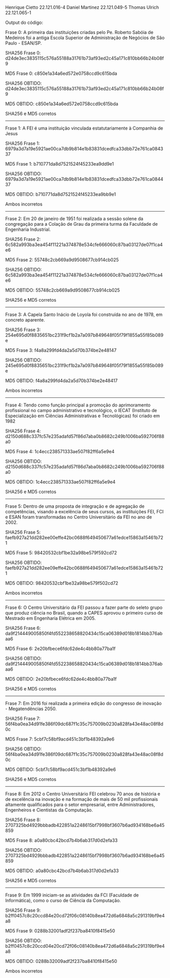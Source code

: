 Henrique Cietto 22.121.016-4
Daniel Martinez 22.121.049-5
Thomas Ulrich 22.121.065-1

Output do código:

Frase 0: A primeira das instituições criadas pelo Pe. Roberto Sabóia de Medeiros foi a antiga Escola Superior de Administração de Negócios de São Paulo - ESAN/SP.

SHA256 Frase 0: d24de3ec3835115c576a55188a31761b73af93ed2c45a171c810bb66b24b08f9

MD5 Frase 0: c850e1a34a6ed572e0758ccd9c615bda

SHA256 OBTIDO: d24de3ec3835115c576a55188a31761b73af93ed2c45a171c810bb66b24b08f9

MD5 OBTIDO: c850e1a34a6ed572e0758ccd9c615bda

SHA256 e MD5 corretos

---

Frase 1: A FEI é uma instituição vinculada estatutariamente à Companhia de Jesus

SHA256 Frase 1: 6979a3d7a19e5921ae00ca7db9b814e1b83831dcedfca33dbb72e761ca084337

MD5 Frase 1: b710771da8d7521524f45233ea9dd9e1

SHA256 OBTIDO: 6979a3d7a19e5921ae00ca7db9b814e1b83831dcedfca33dbb72e761ca084437

MD5 OBTIDO: b710771da8d7521524f45233ea9bb9e1

Ambos incorretos

---

Frase 2: Em 20 de janeiro de 1951 foi realizada a sessão solene da congregação para a Colação de Grau da primeira turma da Faculdade de Engenharia Industrial.

SHA256 Frase 2: 6c582a993ba3ea454f11221a374878e534cfe666060c87ba03127de07f1ca4e6

MD5 Frase 2: 55748c2cb669a9d9508677cb914cb025

SHA256 OBTIDO: 6c582a993ba3ea454f11221a374878e534cfe666060c87ba03127de07f1ca4e6

MD5 OBTIDO: 55748c2cb669a9d9508677cb914cb025

SHA256 e MD5 corretos

---

Frase 3: A Capela Santo Inácio de Loyola foi construída no ano de 1978, em concreto aparente.

SHA256 Frase 3: 254e695d0f8835651bc231f9cf1b2a7a097b849648f05f79f1855a55f85b089e

MD5 Frase 3: f4a8a299fd4da2a5d70b374be2e48147

SHA256 OBTIDO: 245e695d0f8835651bc231f9cf1b2a7a097b849648f05f79f1855a55f85b089e

MD5 OBTIDO: f4a8a299fd4da2a5d70b374be2e48417

Ambos incorretos

---

Frase 4: Tendo como função principal a promoção do aprimoramento profissional no campo administrativo e tecnológico, o IECAT (Instituto de Especialização em Ciências Administrativas e Tecnológicas) foi criado em 1982

SHA256 Frase 4: d2150d688c337fc57e235adafd57f86d7aba0b8682c249b1006ba592706f88a0

MD5 Frase 4: 1c4ecc238571333ae507f82ff6a5e9e4

SHA256 OBTIDO: d2150d688c337fc57e235adafd57f86d7aba0b8682c249b1006ba592706f88a0

MD5 OBTIDO: 1c4ecc238571333ae507f82ff6a5e9e4

SHA256 e MD5 corretos

---

Frase 5: Dentro de uma proposta de integração e de agregação de competências, visando a excelência de seus cursos, as instituições FEI, FCI e ESAN foram transformadas no Centro Universitário da FEI no ano de 2002.

SHA256 Frase 5: faefb927a21dd282ee00effe42bc0688f649450677a61edce15863a15461b721

MD5 Frase 5: 98420532cbf1be32a98be579f592cd72

SHA256 OBTIDO: faefb927a21dd282ee09effe42bc0688f649450677a61edce15863a15461b721

MD5 OBTIDO: 98420532cbf1be32a98be579f502cd72

Ambos incorretos

---

Frase 6: O Centro Universitário da FEI passou a fazer parte do seleto grupo que produz ciência no Brasil, quando a CAPES aprovou o primeiro curso de Mestrado em Engenharia Elétrica em 2005.

SHA256 Frase 6: da9f214449005850f4fd552238658820434c15ca06389d018b1814bb376abaa6

MD5 Frase 6: 2e20bfbece6fdc62de4c4bb80a77ba1f

SHA256 OBTIDO: da9f214449005850f4fd552238658820434c15ca06389d018b1814bb376abaa6

MD5 OBTIDO: 2e20bfbece6fdc62de4c4bb80a77ba1f

SHA256 e MD5 corretos

---

Frase 7: Em 2016 foi realizada a primeira edição do congresso de inovação - Megatendências 2050.

SHA256 Frase 7: 56f4ba0ea34d91fe386f09dc687f1c35c757009b0230a828fa43e48ac08f8d0c

MD5 Frase 7: 5cbf7c58bf9acd451c3bf1b48392a9e6

SHA256 OBTIDO: 56f4ba0ea34d91fe386f09dc687f1c35c757009b0230a828fa43e48ac08f8d0c

MD5 OBTIDO: 5cbf7c58bf9acd451c3bf1b48392a9e6

SHA256 e MD5 corretos

---

Frase 8: Em 2012 o Centro Universitário FEI celebrou 70 anos de história e de excelência na inovação e na formação de mais de 50 mil profissionais altamente qualificados para o setor empresarial, entre Administradores, Engenheiros e Cientistas da Computação.

SHA256 Frase 8: 2707325bd4929bbbadb422851a2248615bf7998bf3607b6ad934168be6a45859

MD5 Frase 8: a0a80cbc42bcd7b4b6ab317d0d2efa33

SHA256 OBTIDO: 2707325bd4929bbbadb422851a2248615bf7998bf3607b6ad934168be6a45859

MD5 OBTIDO: a0a80cbc42bcd7b4b6ab317d0d2efa33

SHA256 e MD5 corretos

---

Frase 9: Em 1999 iniciam-se as atividades da FCI (Faculdade de Informática), como o curso de Ciência da Computação.

SHA256 Frase 9: b2ff0457c8c20ccd84e20cd72f06c08140b8ea472d6a6848a5c291319bf9e4a8

MD5 Frase 9: 0288b32001adf2f237ba8410f8415e50

SHA256 OBTIDO: b2ff0457c8c20ccd04e20cd72f06c08140b8ea472d6a6848a5c291319bf9e4a8

MD5 OBTIDO: 0288b32009adf2f237ba8410f8415e50

Ambos incorretos
